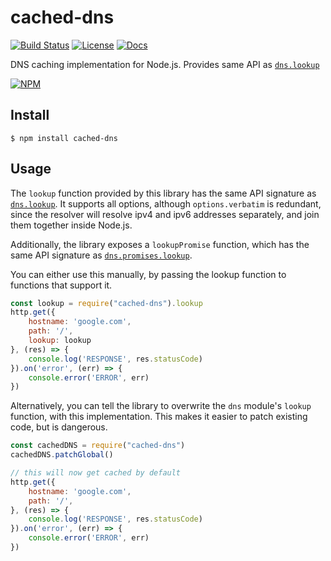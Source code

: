 # cached-dns 
[![Build Status](https://github.com/jamiees2/cached-dns/actions/workflows/main.yml/badge.svg)](https://github.com/jamiees2/cached-dns/actions)
[![License](https://img.shields.io/badge/License-MIT-blue.svg)](https://opensource.org/licenses/Apache-2.0)
[![Docs](https://img.shields.io/badge/Docs-latest-informational)](https://github.com/jamiees2/cached-dns/)

DNS caching implementation for Node.js. Provides same API as [`dns.lookup`](https://nodejs.org/api/dns.html#dnslookuphostname-options-callback)

[![NPM](https://nodeico.herokuapp.com/cached-dns.svg)](https://npmjs.com/package/cached-dns)

## Install
    $ npm install cached-dns 

## Usage

The `lookup` function provided by this library has the same API signature as [`dns.lookup`](https://nodejs.org/api/dns.html#dnslookuphostname-options-callback). 
It supports all options, although `options.verbatim` is redundant, since the resolver will resolve ipv4 and ipv6 addresses separately, and join them together inside Node.js.

Additionally, the library exposes a `lookupPromise` function, which has the same API signature as [`dns.promises.lookup`](https://nodejs.org/api/dns.html#dnspromiseslookuphostname-options).

You can either use this manually, by passing the lookup function to functions that support it.

```js
const lookup = require("cached-dns").lookup
http.get({
    hostname: 'google.com', 
    path: '/',
    lookup: lookup
}, (res) => {
    console.log('RESPONSE', res.statusCode)
}).on('error', (err) => {
    console.error('ERROR', err)
})
```

Alternatively, you can tell the library to overwrite the `dns` module's `lookup` function, with this implementation. This makes it easier to patch existing code, but is dangerous.

```js
const cachedDNS = require("cached-dns")
cachedDNS.patchGlobal()

// this will now get cached by default
http.get({
    hostname: 'google.com', 
    path: '/',
}, (res) => {
    console.log('RESPONSE', res.statusCode)
}).on('error', (err) => {
    console.error('ERROR', err)
})
```